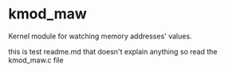 # kmod_maw
Kernel module for watching memory addresses' values.

this is test readme.md that doesn't explain anything so read the kmod_maw.c file
